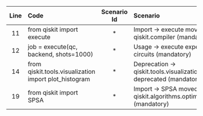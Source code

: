 | Line | Code | Scenario Id | Scenario | Artifact | Refactoring |
| :--: | :--- | :---------: | :------- | :------- | :---------- |
| 11 | from qiskit import execute | * | Import -> execute moved to qiskit.compiler (mandatory) | qiskit.execute | from qiskit.compiler import execute |
| 12 | job = execute(qc, backend, shots=1000) | * | Usage -> execute expects list of circuits (mandatory) | qiskit.execute | job = execute([qc], backend, shots=1000) |
| 14 | from qiskit.tools.visualization import plot_histogram | * | Deprecation -> qiskit.tools.visualization.plot_histogram deprecated (mandatory) | qiskit.tools.visualization | from qiskit.visualization import plot_histogram |
| 19 | from qiskit import SPSA | * | Import -> SPSA moved to qiskit.algorithms.optimizers (mandatory) | qiskit.SPSA | from qiskit.algorithms.optimizers import SPSA |